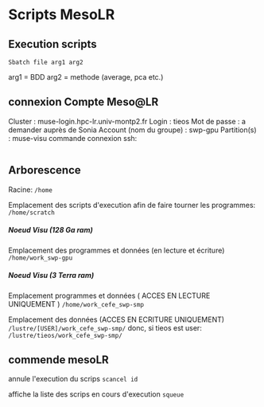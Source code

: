 # Scripts MesoLR

## Execution scripts
`Sbatch file arg1 arg2`

arg1 = BDD
arg2 = methode (average, pca etc.)

## connexion Compte Meso@LR 
Cluster : muse-login.hpc-lr.univ-montp2.fr
Login : tieos
Mot de passe : a demander auprès de Sonia
Account (nom du groupe) : swp-gpu
Partition(s) : muse-visu
commande connexion ssh:
```ssh tieos@muse-login.hpc-lr.univ-montp2.fr
```

## Arborescence
Racine:
`/home`

Emplacement des scripts d'execution afin de faire tourner les programmes:
`/home/scratch`

##### Noeud Visu (128 Ga ram)

Emplacement des programmes et données (en lecture et écriture)
`/home/work_swp-gpu`

##### Noeud Visu (3 Terra ram)

Emplacement programmes et données ( ACCES EN LECTURE UNIQUEMENT )
`/home/work_cefe_swp-smp`

Emplacement des données (ACCES EN ECRITURE UNIQUEMENT)
```/lustre/[USER]/work_cefe_swp-smp/```
donc, si tieos est user:
```/lustre/tieos/work_cefe_swp-smp/```
## commende mesoLR

annule l'execution du scrips
`scancel id`


affiche la liste des scrips en cours d'execution
`squeue`


